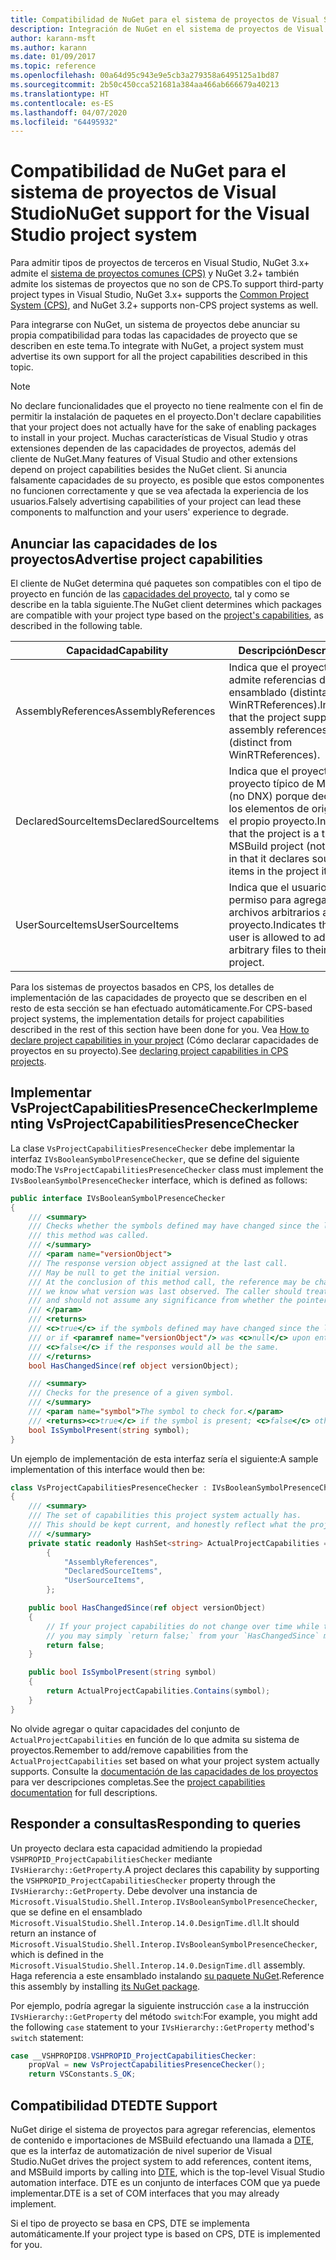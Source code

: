 ```yaml
---
title: Compatibilidad de NuGet para el sistema de proyectos de Visual Studio
description: Integración de NuGet en el sistema de proyectos de Visual Studio para tipos de proyectos de terceros.
author: karann-msft
ms.author: karann
ms.date: 01/09/2017
ms.topic: reference
ms.openlocfilehash: 00a64d95c943e9e5cb3a279358a6495125a1bd87
ms.sourcegitcommit: 2b50c450cca521681a384aa466ab666679a40213
ms.translationtype: HT
ms.contentlocale: es-ES
ms.lasthandoff: 04/07/2020
ms.locfileid: "64495932"
---
```

# <a name="nuget-support-for-the-visual-studio-project-system"></a><span data-ttu-id="9d491-103">Compatibilidad de NuGet para el sistema de proyectos de Visual Studio</span><span class="sxs-lookup"><span data-stu-id="9d491-103">NuGet support for the Visual Studio project system</span></span>

<span data-ttu-id="9d491-104">Para admitir tipos de proyectos de terceros en Visual Studio, NuGet 3.x+ admite el [sistema de proyectos comunes (CPS)](https://github.com/Microsoft/VSProjectSystem/blob/master/doc/overview/intro.md) y NuGet 3.2+ también admite los sistemas de proyectos que no son de CPS.</span><span class="sxs-lookup"><span data-stu-id="9d491-104">To support third-party project types in Visual Studio, NuGet 3.x+ supports the [Common Project System (CPS)](https://github.com/Microsoft/VSProjectSystem/blob/master/doc/overview/intro.md), and NuGet 3.2+ supports non-CPS project systems as well.</span></span>

<span data-ttu-id="9d491-105">Para integrarse con NuGet, un sistema de proyectos debe anunciar su propia compatibilidad para todas las capacidades de proyecto que se describen en este tema.</span><span class="sxs-lookup"><span data-stu-id="9d491-105">To integrate with NuGet, a project system must advertise its own support for all the project capabilities described in this topic.</span></span>

> [!Note]
> <span data-ttu-id="9d491-106">No declare funcionalidades que el proyecto no tiene realmente con el fin de permitir la instalación de paquetes en el proyecto.</span><span class="sxs-lookup"><span data-stu-id="9d491-106">Don't declare capabilities that your project does not actually have for the sake of enabling packages to install in your project.</span></span> <span data-ttu-id="9d491-107">Muchas características de Visual Studio y otras extensiones dependen de las capacidades de proyectos, además del cliente de NuGet.</span><span class="sxs-lookup"><span data-stu-id="9d491-107">Many features of Visual Studio and other extensions depend on project capabilities besides the NuGet client.</span></span> <span data-ttu-id="9d491-108">Si anuncia falsamente capacidades de su proyecto, es posible que estos componentes no funcionen correctamente y que se vea afectada la experiencia de los usuarios.</span><span class="sxs-lookup"><span data-stu-id="9d491-108">Falsely advertising capabilities of your project can lead these components to malfunction and your users' experience to degrade.</span></span>

## <a name="advertise-project-capabilities"></a><span data-ttu-id="9d491-109">Anunciar las capacidades de los proyectos</span><span class="sxs-lookup"><span data-stu-id="9d491-109">Advertise project capabilities</span></span>

<span data-ttu-id="9d491-110">El cliente de NuGet determina qué paquetes son compatibles con el tipo de proyecto en función de las [capacidades del proyecto](https://github.com/Microsoft/VSProjectSystem/blob/master/doc/overview/about_project_capabilities.md), tal y como se describe en la tabla siguiente.</span><span class="sxs-lookup"><span data-stu-id="9d491-110">The NuGet client determines which packages are compatible with your project type based on the [project's capabilities](https://github.com/Microsoft/VSProjectSystem/blob/master/doc/overview/about_project_capabilities.md), as described in the following table.</span></span>

| <span data-ttu-id="9d491-111">Capacidad</span><span class="sxs-lookup"><span data-stu-id="9d491-111">Capability</span></span> | <span data-ttu-id="9d491-112">Descripción</span><span class="sxs-lookup"><span data-stu-id="9d491-112">Description</span></span> |
| --- | --- |
| <span data-ttu-id="9d491-113">AssemblyReferences</span><span class="sxs-lookup"><span data-stu-id="9d491-113">AssemblyReferences</span></span> | <span data-ttu-id="9d491-114">Indica que el proyecto admite referencias de ensamblado (distintas de WinRTReferences).</span><span class="sxs-lookup"><span data-stu-id="9d491-114">Indicates that the project supports assembly references (distinct from WinRTReferences).</span></span> |
| <span data-ttu-id="9d491-115">DeclaredSourceItems</span><span class="sxs-lookup"><span data-stu-id="9d491-115">DeclaredSourceItems</span></span> | <span data-ttu-id="9d491-116">Indica que el proyecto es un proyecto típico de MSBuild (no DNX) porque declara los elementos de origen en el propio proyecto.</span><span class="sxs-lookup"><span data-stu-id="9d491-116">Indicates that the project is a typical MSBuild project (not DNX) in that it declares source items in the project itself.</span></span> |
| <span data-ttu-id="9d491-117">UserSourceItems</span><span class="sxs-lookup"><span data-stu-id="9d491-117">UserSourceItems</span></span>|<span data-ttu-id="9d491-118">Indica que el usuario tiene permiso para agregar archivos arbitrarios a su proyecto.</span><span class="sxs-lookup"><span data-stu-id="9d491-118">Indicates that the user is allowed to add arbitrary files to their project.</span></span> |

<span data-ttu-id="9d491-119">Para los sistemas de proyectos basados en CPS, los detalles de implementación de las capacidades de proyecto que se describen en el resto de esta sección se han efectuado automáticamente.</span><span class="sxs-lookup"><span data-stu-id="9d491-119">For CPS-based project systems, the implementation details for project capabilities described in the rest of this section have been done for you.</span></span> <span data-ttu-id="9d491-120">Vea [How to declare project capabilities in your project](https://github.com/Microsoft/VSProjectSystem/blob/master/doc/overview/about_project_capabilities.md#how-to-declare-project-capabilities-in-your-project) (Cómo declarar capacidades de proyectos en su proyecto).</span><span class="sxs-lookup"><span data-stu-id="9d491-120">See [declaring project capabilities in CPS projects](https://github.com/Microsoft/VSProjectSystem/blob/master/doc/overview/about_project_capabilities.md#how-to-declare-project-capabilities-in-your-project).</span></span>

## <a name="implementing-vsprojectcapabilitiespresencechecker"></a><span data-ttu-id="9d491-121">Implementar VsProjectCapabilitiesPresenceChecker</span><span class="sxs-lookup"><span data-stu-id="9d491-121">Implementing VsProjectCapabilitiesPresenceChecker</span></span>

<span data-ttu-id="9d491-122">La clase `VsProjectCapabilitiesPresenceChecker` debe implementar la interfaz `IVsBooleanSymbolPresenceChecker`, que se define del siguiente modo:</span><span class="sxs-lookup"><span data-stu-id="9d491-122">The `VsProjectCapabilitiesPresenceChecker` class must implement the `IVsBooleanSymbolPresenceChecker` interface, which is defined as follows:</span></span>

```cs
public interface IVsBooleanSymbolPresenceChecker
{
    /// <summary>
    /// Checks whether the symbols defined may have changed since the last time
    /// this method was called.
    /// </summary>
    /// <param name="versionObject">
    /// The response version object assigned at the last call.
    /// May be null to get the initial version.
    /// At the conclusion of this method call, the reference may be changed so that on a subsequent call
    /// we know what version was last observed. The caller should treat this value as an opaque object,
    /// and should not assume any significance from whether the pointer changed or not.
    /// </param>
    /// <returns>
    /// <c>true</c> if the symbols defined may have changed since the last call to this method
    /// or if <paramref name="versionObject"/> was <c>null</c> upon entering this method.
    /// <c>false</c> if the responses would all be the same.
    /// </returns>
    bool HasChangedSince(ref object versionObject);

    /// <summary>
    /// Checks for the presence of a given symbol.
    /// </summary>
    /// <param name="symbol">The symbol to check for.</param>
    /// <returns><c>true</c> if the symbol is present; <c>false</c> otherwise.</returns>
    bool IsSymbolPresent(string symbol);
}
```

<span data-ttu-id="9d491-123">Un ejemplo de implementación de esta interfaz sería el siguiente:</span><span class="sxs-lookup"><span data-stu-id="9d491-123">A sample implementation of this interface would then be:</span></span>

```cs
class VsProjectCapabilitiesPresenceChecker : IVsBooleanSymbolPresenceChecker
{
    /// <summary>
    /// The set of capabilities this project system actually has.
    /// This should be kept current, and honestly reflect what the project can do.
    /// </summary>
    private static readonly HashSet<string> ActualProjectCapabilities = new HashSet<string>(StringComparer.OrdinalIgnoreCase)
        {
            "AssemblyReferences",
            "DeclaredSourceItems",
            "UserSourceItems",
        };

    public bool HasChangedSince(ref object versionObject)
    {
        // If your project capabilities do not change over time while the project is open,
        // you may simply `return false;` from your `HasChangedSince` method.
        return false;
    }

    public bool IsSymbolPresent(string symbol)
    {
        return ActualProjectCapabilities.Contains(symbol);
    }
}
```

<span data-ttu-id="9d491-124">No olvide agregar o quitar capacidades del conjunto de `ActualProjectCapabilities` en función de lo que admita su sistema de proyectos.</span><span class="sxs-lookup"><span data-stu-id="9d491-124">Remember to add/remove capabilities from the `ActualProjectCapabilities` set based on what your project system actually supports.</span></span> <span data-ttu-id="9d491-125">Consulte la [documentación de las capacidades de los proyectos](https://github.com/Microsoft/VSProjectSystem/blob/master/doc/overview/project_capabilities.md) para ver descripciones completas.</span><span class="sxs-lookup"><span data-stu-id="9d491-125">See the [project capabilities documentation](https://github.com/Microsoft/VSProjectSystem/blob/master/doc/overview/project_capabilities.md) for full descriptions.</span></span>

## <a name="responding-to-queries"></a><span data-ttu-id="9d491-126">Responder a consultas</span><span class="sxs-lookup"><span data-stu-id="9d491-126">Responding to queries</span></span>

<span data-ttu-id="9d491-127">Un proyecto declara esta capacidad admitiendo la propiedad `VSHPROPID_ProjectCapabilitiesChecker` mediante `IVsHierarchy::GetProperty`.</span><span class="sxs-lookup"><span data-stu-id="9d491-127">A project declares this capability by supporting the  `VSHPROPID_ProjectCapabilitiesChecker` property through the `IVsHierarchy::GetProperty`.</span></span> <span data-ttu-id="9d491-128">Debe devolver una instancia de `Microsoft.VisualStudio.Shell.Interop.IVsBooleanSymbolPresenceChecker`, que se define en el ensamblado `Microsoft.VisualStudio.Shell.Interop.14.0.DesignTime.dll`.</span><span class="sxs-lookup"><span data-stu-id="9d491-128">It should return an instance of `Microsoft.VisualStudio.Shell.Interop.IVsBooleanSymbolPresenceChecker`, which is defined in the `Microsoft.VisualStudio.Shell.Interop.14.0.DesignTime.dll` assembly.</span></span> <span data-ttu-id="9d491-129">Haga referencia a este ensamblado instalando [su paquete NuGet](https://www.nuget.org/packages/Microsoft.VisualStudio.Shell.Interop.14.0.DesignTime).</span><span class="sxs-lookup"><span data-stu-id="9d491-129">Reference this assembly by installing [its NuGet package](https://www.nuget.org/packages/Microsoft.VisualStudio.Shell.Interop.14.0.DesignTime).</span></span>

<span data-ttu-id="9d491-130">Por ejemplo, podría agregar la siguiente instrucción `case` a la instrucción `IVsHierarchy::GetProperty` del método `switch`:</span><span class="sxs-lookup"><span data-stu-id="9d491-130">For example, you might add the following `case` statement to your `IVsHierarchy::GetProperty` method's `switch` statement:</span></span>

```cs
case __VSHPROPID8.VSHPROPID_ProjectCapabilitiesChecker:
    propVal = new VsProjectCapabilitiesPresenceChecker();
    return VSConstants.S_OK;
```

## <a name="dte-support"></a><span data-ttu-id="9d491-131">Compatibilidad DTE</span><span class="sxs-lookup"><span data-stu-id="9d491-131">DTE Support</span></span>

<span data-ttu-id="9d491-132">NuGet dirige el sistema de proyectos para agregar referencias, elementos de contenido e importaciones de MSBuild efectuando una llamada a [DTE](/dotnet/api/envdte.dte?view=visualstudiosdk-2017), que es la interfaz de automatización de nivel superior de Visual Studio.</span><span class="sxs-lookup"><span data-stu-id="9d491-132">NuGet drives the project system to add references, content items, and MSBuild imports by calling into [DTE](/dotnet/api/envdte.dte?view=visualstudiosdk-2017), which is the top-level Visual Studio automation interface.</span></span> <span data-ttu-id="9d491-133">DTE es un conjunto de interfaces COM que ya puede implementar.</span><span class="sxs-lookup"><span data-stu-id="9d491-133">DTE is a set of COM interfaces that you may already implement.</span></span>

<span data-ttu-id="9d491-134">Si el tipo de proyecto se basa en CPS, DTE se implementa automáticamente.</span><span class="sxs-lookup"><span data-stu-id="9d491-134">If your project type is based on CPS, DTE is implemented for you.</span></span>
